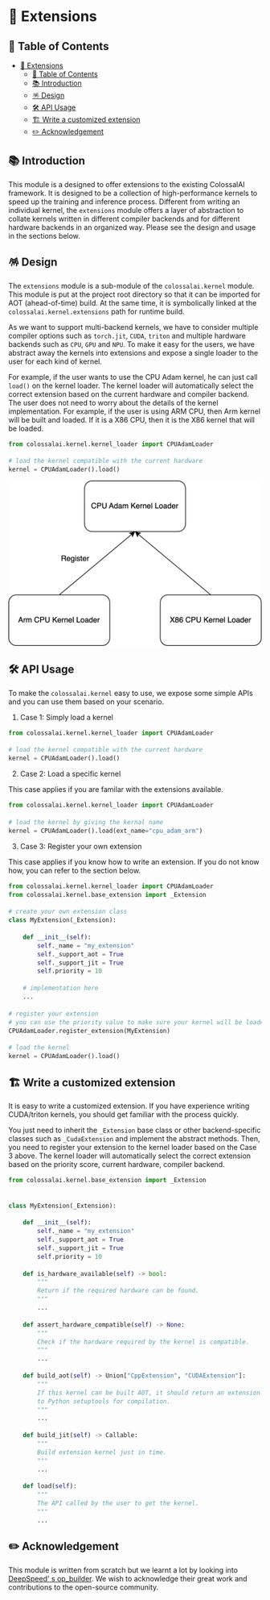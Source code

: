 # 🔌 Extensions

## 📌 Table of Contents

- [🔌 Extensions](#-extensions)
    - [📌 Table of Contents](#-table-of-contents)
    - [📚 Introduction](#-introduction)
    - [🪅 Design](#-design)
    - [🛠 API Usage](#-api-usage)
    - [🏗 Write a customized extension](#-write-a-customized-extension)
    - [✏️ Acknowledgement](#️-acknowledgement)

## 📚 Introduction

This module is a designed to offer extensions to the existing ColossalAI framework. It is designed to be a collection of high-performance kernels to speed up the training and inference process. Different from writing an individual kernel, the `extensions` module offers a layer of abstraction to collate kernels written in different compiler backends and for different hardware backends in an organized way. Please see the design and usage in the sections below.

## 🪅 Design

The `extensions` module is a sub-module of the `colossalai.kernel` module. This module is put at the project root directory so that it can be imported for AOT (ahead-of-time) build. At the same time, it is symbolically linked at the `colossalai.kernel.extensions` path for runtime build.

As we want to support multi-backend kernels, we have to consider multiple compiler options such as `torch.jit`, `CUDA`, `triton` and multiple hardware backends such as `CPU`, `GPU` and `NPU`. To make it easy for the users, we have abstract away the kernels into extensions and expose a single loader to the user for each kind of kernel.

For example, if the user wants to use the CPU Adam kernel, he can just call `load()` on the kernel loader. The kernel loader will automatically select the correct extension based on the current hardware and compiler backend. The user does not need to worry about the details of the kernel implementation. For example, if the user is using ARM CPU, then Arm kernel will be built and loaded. If it is a X86 CPU, then it is the X86 kernel that will be loaded.

```python
from colossalai.kernel.kernel_loader import CPUAdamLoader

# load the kernel compatible with the current hardware
kernel = CPUAdamLoader().load()
```

![](https://github.com/hpcaitech/public_assets/blob/main/colossalai/img/extensions.png?raw=true)

## 🛠 API Usage

To make the `colossalai.kernel` easy to use, we expose some simple APIs and you can use them based on your scenario.

1. Case 1: Simply load a kernel

```python
from colossalai.kernel.kernel_loader import CPUAdamLoader

# load the kernel compatible with the current hardware
kernel = CPUAdamLoader().load()
```

2. Case 2: Load a specific kernel

This case applies if you are familar with the extensions available.

```python
from colossalai.kernel.kernel_loader import CPUAdamLoader

# load the kernel by giving the kernal name
kernel = CPUAdamLoader().load(ext_name="cpu_adam_arm")
```

3. Case 3: Register your own extension

This case applies if you know how to write an extension. If you do not know how, you can refer to the section below.

```python
from colossalai.kernel.kernel_loader import CPUAdamLoader
from colossalai.kernel.base_extension import _Extension

# create your own extension class
class MyExtension(_Extension):

    def __init__(self):
        self._name = "my_extension"
        self._support_aot = True
        self._support_jit = True
        self.priority = 10

    # implementation here
    ...

# register your extension
# you can use the priority value to make sure your kernel will be loaded by default
CPUAdamLoader.register_extension(MyExtension)

# load the kernel
kernel = CPUAdamLoader().load()
```

## 🏗 Write a customized extension

It is easy to write a customized extension. If you have experience writing CUDA/triton kernels, you should get familiar with the process quickly.

You just need to inherit the `_Extension` base class or other backend-specific classes such as `_CudaExtension` and implement the abstract methods. Then, you need to register your extension to the kernel loader based on the Case 3 above. The kernel loader will automatically select the correct extension based on the priority score, current hardware, compiler backend.

```python
from colossalai.kernel.base_extension import _Extension


class MyExtension(_Extension):

    def __init__(self):
        self._name = "my_extension"
        self._support_aot = True
        self._support_jit = True
        self.priority = 10

    def is_hardware_available(self) -> bool:
        """
        Return if the required hardware can be found.
        """
        ...

    def assert_hardware_compatible(self) -> None:
        """
        Check if the hardware required by the kernel is compatible.
        """
        ...

    def build_aot(self) -> Union["CppExtension", "CUDAExtension"]:
        """
        If this kernel can be built AOT, it should return an extension object
        to Python setuptools for compilation.
        """
        ...

    def build_jit(self) -> Callable:
        """
        Build extension kernel just in time.
        """
        ...

    def load(self):
        """
        The API called by the user to get the kernel.
        """
        ...

```

## ✏️ Acknowledgement

This module is written from scratch but we learnt a lot by looking into [DeepSpeed'
s op_builder](https://github.com/microsoft/DeepSpeed/tree/master/op_builder). We wish to acknowledge their great work and contributions to the open-source community.
